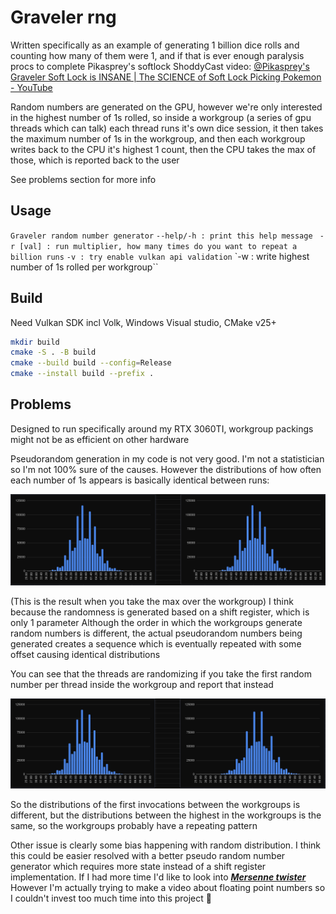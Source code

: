 # Graveler rng

Written specifically as an example of generating 1 billion dice rolls and counting how many of them were 1, and if that is ever enough paralysis procs to complete Pikasprey's softlock 
ShoddyCast video: [@Pikasprey's Graveler Soft Lock is INSANE | The SCIENCE of Soft Lock Picking Pokemon - YouTube](https://www.youtube.com/watch?v=M8C8dHQE2Ro) 

Random numbers are generated on the GPU, however we're only interested in the highest number of 1s rolled, so inside a workgroup (a series of gpu threads which can talk) each thread runs it's own dice session, it then takes the maximum number of 1s in the workgroup, and then each workgroup writes back to the CPU it's highest 1 count, then the CPU takes the max of those, which is reported back to the user 

See problems section for more info

## Usage

`Graveler random number generator`
`--help/-h : print this help message`
` -r [val] : run multiplier, how many times do you want to repeat a billion runs`
 `-v : try enable vulkan api validation`
 `-w : write highest number of 1s rolled per workgroup``

## Build

Need Vulkan SDK incl Volk, Windows Visual studio, CMake v25+

```bash
mkdir build
cmake -S . -B build
cmake --build build --config=Release
cmake --install build --prefix .
```

## Problems

Designed to run specifically around my RTX 3060TI, workgroup packings might not be as efficient on other hardware 

Pseudorandom generation in my code is not very good. I'm not a statistician so I'm not 100% sure of the causes. However the distributions of how often each number of 1s appears is basically identical between runs:

![](./images/dist_highest_per_workgroup.png)

 (This is the result when you take the max over the workgroup) I think because the randomness is generated based on a shift register, which is only 1 parameter Although the order in which the workgroups generate random numbers is different, the actual pseudorandom numbers being generated creates a sequence which is eventually repeated with some offset causing identical distributions

You can see that the threads are randomizing if you take the first random number per thread inside the workgroup and report that instead 

![](./images/dist_first_invocation.png)

So the distributions of the first invocations between the workgroups is different, but the distributions between the highest in the workgroups is the same, so the workgroups probably have a repeating pattern

Other issue is clearly some bias happening with random distribution. I think this could be easier resolved with a better pseudo random number generator which requires more state instead of a shift register implementation. If I had more time I'd like to look into ***<u>Mersenne twister</u>*** However I'm actually trying to make a video about floating point numbers so I couldn't invest too much time into this project 🙇

